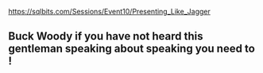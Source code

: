 https://sqlbits.com/Sessions/Event10/Presenting_Like_Jagger 

Buck Woody if you have not heard this gentleman speaking about speaking you need to !
---------------------------------------------------------------
